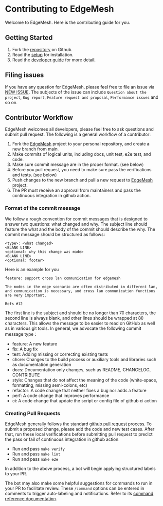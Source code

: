 # Contributing to EdgeMesh
Welcome to EdgeMesh. Here is the contributing guide for you.

## Getting Started
1. Fork the [repository](https://github.com/kubeedge/edgemesh) on Github.
2. Read the [setup](../guide/getting-started.md) for installation.
3. Read the [developer guide](developer-guide.md) for more detail.

## Filing issues
If you have any question for EdgeMesh, please feel free to file an issue via [NEW ISSUE](https://github.com/kubeedge/edgemesh/issues/new/choose).
The subjects of the issue can include `Question about the project`, `Bug report`, `Feature request and proposal`, `Performance issues` and so on.

## Contributor Workflow
EdgeMesh welcomes all developers, please feel free to ask questions and submit pull request.
The following is a general workflow of a contributor:
1. Fork the [EdgeMesh](https://github.com/kubeedge/edgemesh) project to your personal repository, and create a new branch from main.
2. Make commits of logical units, including docs, unit test, e2e test, and code.
3. Make sure commit message are in the proper format. (see below)
4. Before you pull request, you need to make sure pass the verifications and tests. (see below)
5. Push changes to the new branch and pull a new request to [EdgeMesh](https://github.com/kubeedge/edgemesh) project.
6. The PR must receive an approval from maintainers and pass the continuous integration in github action.

### Format of the commit message
We follow a rough convention for commit messages that is designed to answer two questions: what changed and why.
The subject line should feature the what and the body of the commit should describe the why.
The commit message should be structured as follows:
```
<type>: <what changed>
<BLANK LINE>
<optional: why this change was made>
<BLANK LINE>
<optional: footer>
```

Here is an example for you
```
feature: support cross lan communication for edgemesh

The nodes in the edge scenario are often distributed in different lan, and communication is necessary, and cross lan communication functions are very important.

Refs #12
```

The first line is the subject and should be no longer than 70 characters, the second line is always blank, and other lines should be wrapped at 80 characters. This allows the message to be easier to read on GitHub as well as in various git tools.
In general, we advocate the following commit message type：
- feature: A new feature
- fix: A bug fix
- test: Adding missing or correcting existing tests
- chore: Changes to the build process or auxiliary tools and libraries such as documentation generation
- docs: Documentation only changes, such as README, CHANGELOG, CONTRIBUTE
- style: Changes that do not affect the meaning of the code (white-space, formatting, missing semi-colons, etc)
- refactor: A code change that neither fixes a bug nor adds a feature
- perf: A code change that improves performance
- ci: A code change that update the script or config file of github ci action


### Creating Pull Requests
EdgeMesh generally follows the standard [github pull request](https://help.github.com/articles/about-pull-requests/) process.
To submit a proposed change, please add the code and new test cases.
After that, run these local verifications before submitting pull request to predict the pass or
fail of continuous integration in github action.
* Run and pass `make verify`
* Run and pass `make lint`
* Run and pass `make e2e`

In addition to the above process, a bot will begin applying structured labels to your PR.  

The bot may also make some helpful suggestions for commands to run in your PR to facilitate review.
These `/command` options can be entered in comments to trigger auto-labeling and notifications.
Refer to its [command reference documentation](https://go.k8s.io/bot-commands).

